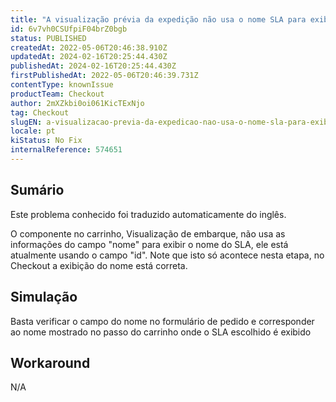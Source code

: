 ```yaml
---
title: "A visualização prévia da expedição não usa o nome SLA para exibição na interface de usuário"
id: 6v7vh0CSUfpiF04brZ0bgb
status: PUBLISHED
createdAt: 2022-05-06T20:46:38.910Z
updatedAt: 2024-02-16T20:25:44.430Z
publishedAt: 2024-02-16T20:25:44.430Z
firstPublishedAt: 2022-05-06T20:46:39.731Z
contentType: knownIssue
productTeam: Checkout
author: 2mXZkbi0oi061KicTExNjo
tag: Checkout
slugEN: a-visualizacao-previa-da-expedicao-nao-usa-o-nome-sla-para-exibicao-na-interface-de-usuario
locale: pt
kiStatus: No Fix
internalReference: 574651
---
```


## Sumário

<div class="alert alert-info">
  <p>Este problema conhecido foi traduzido automaticamente do inglês.</p>
</div>



O componente no carrinho, Visualização de embarque, não usa as informações do campo "nome" para exibir o nome do SLA, ele está atualmente usando o campo "id". Note que isto só acontece nesta etapa, no Checkout a exibição do nome está correta.



## Simulação


Basta verificar o campo do nome no formulário de pedido e corresponder ao nome mostrado no passo do carrinho onde o SLA escolhido é exibido



## Workaround


N/A

